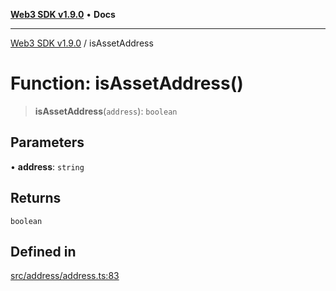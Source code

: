 [**Web3 SDK v1.9.0**](../README.md) • **Docs**

***

[Web3 SDK v1.9.0](../globals.md) / isAssetAddress

# Function: isAssetAddress()

> **isAssetAddress**(`address`): `boolean`

## Parameters

• **address**: `string`

## Returns

`boolean`

## Defined in

[src/address/address.ts:83](https://github.com/Mystic-Nayy/alephium-web3/blob/ee41f5e0e7d7fb0b155fe62f05b2ac03772895ca/packages/web3/src/address/address.ts#L83)

